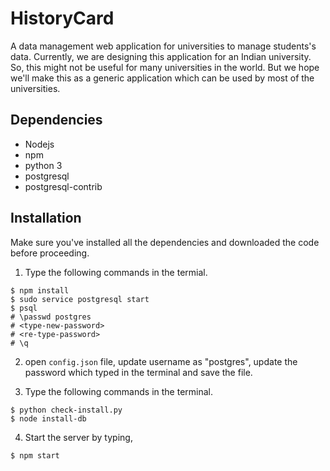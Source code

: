 # HistoryCard

A data management web application for universities to manage students's data. Currently, we are designing this application for an Indian university. So, this might not be useful for many universities in the world. But we hope we'll make this as a generic application which can be used by most of the universities.

## Dependencies

- Nodejs
- npm
- python 3
- postgresql
- postgresql-contrib

## Installation

Make sure you've installed all the dependencies and downloaded the code before proceeding.

1) Type the following commands in the termial.
```
$ npm install
$ sudo service postgresql start
$ psql
# \passwd postgres
# <type-new-password>
# <re-type-password>
# \q
```
2) open `config.json` file, update username as "postgres", update the password which typed in the terminal and save the file.

3) Type the following commands in the terminal.
```
$ python check-install.py
$ node install-db
```
4) Start the server by typing,
```
$ npm start
```
